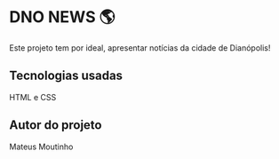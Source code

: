 # DNO NEWS 🌎

Este projeto tem por ideal, apresentar notícias da cidade de Dianópolis!

## Tecnologias usadas

HTML e CSS 

## Autor do projeto 

Mateus Moutinho

